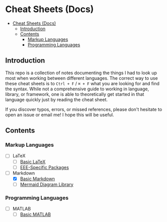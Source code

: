 # Cheat Sheets (Docs)

- [Cheat Sheets (Docs)](#cheat-sheets-docs)
  - [Introduction](#introduction)
  - [Contents](#contents)
    - [Markup Languages](#markup-languages)
    - [Programming Languages](#programming-languages)

## Introduction

This repo is a collection of notes documenting the things I had to look up most when working between different languages. The correct way to use these cheat sheets is to `Ctrl + F` / `⌘ + F` what you are looking for and find the syntax. While not a comprehensive guide to working in language, library, or framework, one is able to theoretically get started in that language quickly just by reading the cheat sheet.

If you discover typos, errors, or missed references, please don't hesitate to open an issue or email me! I hope this will be useful.

## Contents

### Markup Languages

- [ ] LaTeX
  - [ ] [Basic LaTeX](./latex/latex.md)
  - [ ] [EEE-Specific Packages](./latex/latex-eee.md)
- [ ] Markdown
  - [x] [Basic Markdown](./markdown/markdown.md)
  - [ ] [Mermaid Diagram Library](./markdown/markdown-mermaid.md)

### Programming Languages

- [ ] MATLAB
  - [ ] [Basic MATLAB](./matlab/matlab.md)
